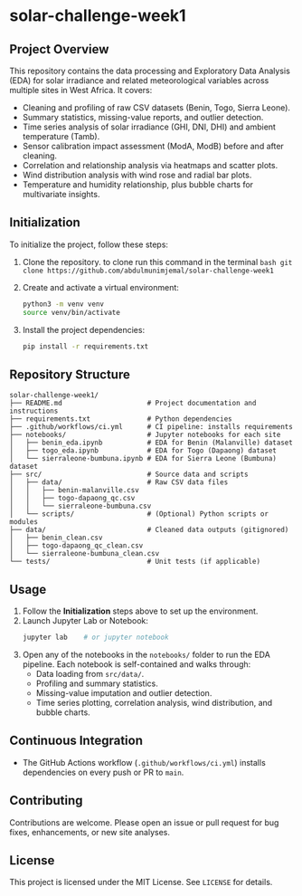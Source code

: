 # solar-challenge-week1

## Project Overview
This repository contains the data processing and Exploratory Data Analysis (EDA) for solar irradiance and related meteorological variables across multiple sites in West Africa. It covers:
- Cleaning and profiling of raw CSV datasets (Benin, Togo, Sierra Leone).
- Summary statistics, missing-value reports, and outlier detection.
- Time series analysis of solar irradiance (GHI, DNI, DHI) and ambient temperature (Tamb).
- Sensor calibration impact assessment (ModA, ModB) before and after cleaning.
- Correlation and relationship analysis via heatmaps and scatter plots.
- Wind distribution analysis with wind rose and radial bar plots.
- Temperature and humidity relationship, plus bubble charts for multivariate insights.


## Initialization
To initialize the project, follow these steps:

1. Clone the repository. to clone run this command in the terminal
       ```bash
        git clone https://github.com/abdulmunimjemal/solar-challenge-week1
       ```


2. Create and activate a virtual environment:
   ```bash
   python3 -m venv venv
   source venv/bin/activate
   ```
3. Install the project dependencies:
   ```bash
   pip install -r requirements.txt
   ```
 
## Repository Structure
```
solar-challenge-week1/
├── README.md                     # Project documentation and instructions
├── requirements.txt              # Python dependencies
├── .github/workflows/ci.yml      # CI pipeline: installs requirements
├── notebooks/                    # Jupyter notebooks for each site
│   ├── benin_eda.ipynb           # EDA for Benin (Malanville) dataset
│   ├── togo_eda.ipynb            # EDA for Togo (Dapaong) dataset
│   └── sierraleone-bumbuna.ipynb # EDA for Sierra Leone (Bumbuna) dataset
├── src/                          # Source data and scripts
│   ├── data/                     # Raw CSV data files
│   │   ├── benin-malanville.csv
│   │   ├── togo-dapaong_qc.csv
│   │   └── sierraleone-bumbuna.csv
│   └── scripts/                  # (Optional) Python scripts or modules
├── data/                         # Cleaned data outputs (gitignored)
│   ├── benin_clean.csv
│   ├── togo-dapaong_qc_clean.csv
│   └── sierraleone-bumbuna_clean.csv
└── tests/                        # Unit tests (if applicable)
```

## Usage
1. Follow the **Initialization** steps above to set up the environment.
2. Launch Jupyter Lab or Notebook:
   ```bash
   jupyter lab    # or jupyter notebook
   ```
3. Open any of the notebooks in the `notebooks/` folder to run the EDA pipeline. Each notebook is self-contained and walks through:
   - Data loading from `src/data/`.
   - Profiling and summary statistics.
   - Missing-value imputation and outlier detection.
   - Time series plotting, correlation analysis, wind distribution, and bubble charts.

## Continuous Integration
- The GitHub Actions workflow (`.github/workflows/ci.yml`) installs dependencies on every push or PR to `main`.

## Contributing
Contributions are welcome. Please open an issue or pull request for bug fixes, enhancements, or new site analyses.

## License
This project is licensed under the MIT License. See `LICENSE` for details.


